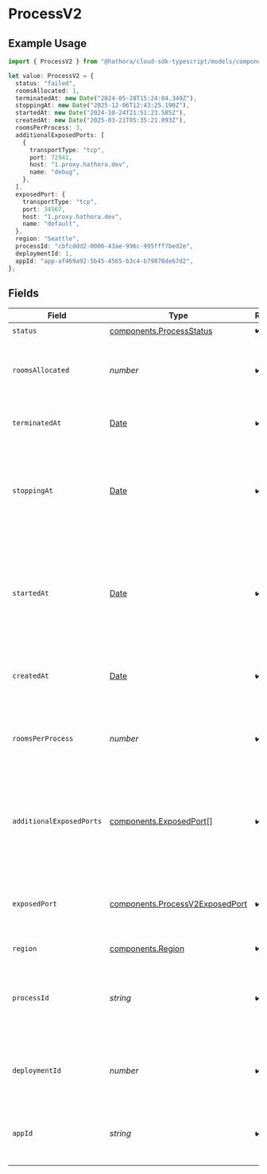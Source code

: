 # ProcessV2

## Example Usage

```typescript
import { ProcessV2 } from "@hathora/cloud-sdk-typescript/models/components";

let value: ProcessV2 = {
  status: "failed",
  roomsAllocated: 1,
  terminatedAt: new Date("2024-05-28T15:24:04.349Z"),
  stoppingAt: new Date("2025-12-06T12:43:25.190Z"),
  startedAt: new Date("2024-10-24T21:51:23.585Z"),
  createdAt: new Date("2025-03-21T05:35:21.093Z"),
  roomsPerProcess: 3,
  additionalExposedPorts: [
    {
      transportType: "tcp",
      port: 72941,
      host: "1.proxy.hathora.dev",
      name: "debug",
    },
  ],
  exposedPort: {
    transportType: "tcp",
    port: 34567,
    host: "1.proxy.hathora.dev",
    name: "default",
  },
  region: "Seattle",
  processId: "cbfcddd2-0006-43ae-996c-995fff7bed2e",
  deploymentId: 1,
  appId: "app-af469a92-5b45-4565-b3c4-b79878de67d2",
};
```

## Fields

| Field                                                                                                            | Type                                                                                                             | Required                                                                                                         | Description                                                                                                      | Example                                                                                                          |
| ---------------------------------------------------------------------------------------------------------------- | ---------------------------------------------------------------------------------------------------------------- | ---------------------------------------------------------------------------------------------------------------- | ---------------------------------------------------------------------------------------------------------------- | ---------------------------------------------------------------------------------------------------------------- |
| `status`                                                                                                         | [components.ProcessStatus](../../models/components/processstatus.md)                                             | :heavy_check_mark:                                                                                               | N/A                                                                                                              |                                                                                                                  |
| `roomsAllocated`                                                                                                 | *number*                                                                                                         | :heavy_check_mark:                                                                                               | Tracks the number of rooms that have been allocated to the process.                                              | 1                                                                                                                |
| `terminatedAt`                                                                                                   | [Date](https://developer.mozilla.org/en-US/docs/Web/JavaScript/Reference/Global_Objects/Date)                    | :heavy_check_mark:                                                                                               | When the process has been terminated.                                                                            |                                                                                                                  |
| `stoppingAt`                                                                                                     | [Date](https://developer.mozilla.org/en-US/docs/Web/JavaScript/Reference/Global_Objects/Date)                    | :heavy_check_mark:                                                                                               | When the process is issued to stop. We use this to determine when we should stop billing.                        |                                                                                                                  |
| `startedAt`                                                                                                      | [Date](https://developer.mozilla.org/en-US/docs/Web/JavaScript/Reference/Global_Objects/Date)                    | :heavy_check_mark:                                                                                               | When the process bound to the specified port. We use this to determine when we should start billing.             |                                                                                                                  |
| `createdAt`                                                                                                      | [Date](https://developer.mozilla.org/en-US/docs/Web/JavaScript/Reference/Global_Objects/Date)                    | :heavy_check_mark:                                                                                               | When the process started being provisioned.                                                                      |                                                                                                                  |
| `roomsPerProcess`                                                                                                | *number*                                                                                                         | :heavy_check_mark:                                                                                               | Governs how many [rooms](https://hathora.dev/docs/concepts/hathora-entities#room) can be scheduled in a process. | 3                                                                                                                |
| `additionalExposedPorts`                                                                                         | [components.ExposedPort](../../models/components/exposedport.md)[]                                               | :heavy_check_mark:                                                                                               | N/A                                                                                                              | [<br/>{<br/>"host": "1.proxy.hathora.dev",<br/>"name": "debug",<br/>"port": 72941,<br/>"transportType": "tcp"<br/>}<br/>] |
| `exposedPort`                                                                                                    | [components.ProcessV2ExposedPort](../../models/components/processv2exposedport.md)                               | :heavy_check_mark:                                                                                               | N/A                                                                                                              | {<br/>"host": "1.proxy.hathora.dev",<br/>"name": "default",<br/>"port": 34567,<br/>"transportType": "tcp"<br/>}  |
| `region`                                                                                                         | [components.Region](../../models/components/region.md)                                                           | :heavy_check_mark:                                                                                               | N/A                                                                                                              |                                                                                                                  |
| `processId`                                                                                                      | *string*                                                                                                         | :heavy_check_mark:                                                                                               | System generated unique identifier to a runtime instance of your game server.                                    | cbfcddd2-0006-43ae-996c-995fff7bed2e                                                                             |
| `deploymentId`                                                                                                   | *number*                                                                                                         | :heavy_check_mark:                                                                                               | System generated id for a deployment. Increments by 1.                                                           | 1                                                                                                                |
| `appId`                                                                                                          | *string*                                                                                                         | :heavy_check_mark:                                                                                               | System generated unique identifier for an application.                                                           | app-af469a92-5b45-4565-b3c4-b79878de67d2                                                                         |